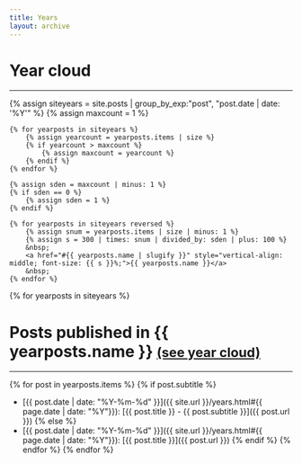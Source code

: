 ```yaml
---
title: Years
layout: archive
---
```


# Year cloud
---

<div class="cloud">
    {% assign siteyears = site.posts | group_by_exp:"post", "post.date | date: '%Y'" %}
    {% assign maxcount = 1 %}

    {% for yearposts in siteyears %}
        {% assign yearcount = yearposts.items | size %}
        {% if yearcount > maxcount %}
            {% assign maxcount = yearcount %}
        {% endif %}
    {% endfor %}

    {% assign sden = maxcount | minus: 1 %}
    {% if sden == 0 %}
        {% assign sden = 1 %}
    {% endif %}

    {% for yearposts in siteyears reversed %}
        {% assign snum = yearposts.items | size | minus: 1 %}
        {% assign s = 300 | times: snum | divided_by: sden | plus: 100 %}
        &nbsp;
        <a href="#{{ yearposts.name | slugify }}" style="vertical-align: middle; font-size: {{ s }}%;">{{ yearposts.name }}</a>
        &nbsp;
    {% endfor %}
</div>

{% for yearposts in siteyears %}
<a id="{{ yearposts.name | slugify }}">
# Posts published in {{ yearposts.name }} <small>[(see year cloud)](#top)</small>
---

{% for post in yearposts.items %}
{% if post.subtitle %}
* [{{ post.date | date: "%Y-%m-%d" }}]({{ site.url }}/years.html#{{ page.date | date: "%Y"}}): [{{ post.title }} - {{ post.subtitle }}]({{ post.url }})
{% else %}
* [{{ post.date | date: "%Y-%m-%d" }}]({{ site.url }}/years.html#{{ page.date | date: "%Y"}}): [{{ post.title }}]({{ post.url }})
{% endif %}
{% endfor %}
{% endfor %}

